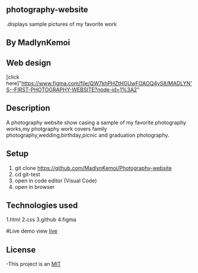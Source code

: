  ## photography-website
  .displays sample pictures of my favorite work

 ## By MadlynKemoi

 ## Web design 

 [click here]"https://www.figma.com/file/QW7khPHZtHGUwFOAOQ4yS8/MADLYN'S--FIRST-PHOTOGRAPHY-WEBSITE?node-id=1%3A2"

 ## Description
   A photography website show casing a sample of my favorite photography works,my photgraphy work covers family photography,wedding,birthday,picnic and graduation photography.
 ## Setup
  1. git clone https://github.com/MadlynKemoi/Photography-website
  2. cd git-test
  3. open in code editor (Visual Code)
  4. open in browser

  ## Technologies used

  1.html
  2.css
  3.github
  4.figma

  #Live demo
   view  [live](https://madlynkemoi.github.io/Photography-website)
  ## License
  -This project is an [MIT](LICENSE)
